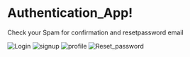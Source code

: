 # Authentication_App!
Check your Spam for confirmation and resetpassword email

![Login](https://user-images.githubusercontent.com/103527335/177525661-789eb3d9-9a83-4bea-b5bc-4c3b328e64bf.jpeg)
![signup](https://user-images.githubusercontent.com/103527335/177526208-f37fc155-9184-4947-8f37-6e7e52097e05.jpeg)
![profile](https://user-images.githubusercontent.com/103527335/177525769-38b254b3-5691-48ad-bd72-83addb9a6d67.jpeg)
![Reset_password](https://user-images.githubusercontent.com/103527335/177525804-9647cd3d-3e54-4f92-95cb-86d001d44ed0.jpeg)

